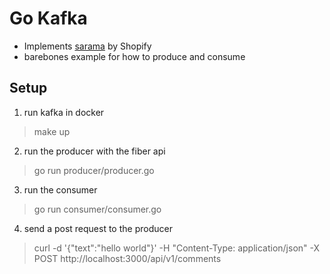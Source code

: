 # Go Kafka 
- Implements [sarama](https://github.com/Shopify/sarama) by Shopify
- barebones example for how to produce and consume

## Setup
1. run kafka in docker
> make up

2. run the producer with the fiber api
> go run producer/producer.go

3. run the consumer
> go run consumer/consumer.go

4. send a post request to the producer
> curl -d '{"text":"hello world"}' -H "Content-Type: application/json" -X POST http://localhost:3000/api/v1/comments

